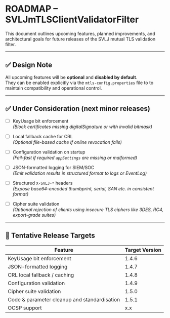 # ROADMAP – SVLJmTLSClientValidatorFilter

This document outlines upcoming features, planned improvements, and architectural goals for future releases of the SVLJ mutual TLS validation filter.

---

## ✅ Design Note

All upcoming features will be **optional** and **disabled by default**.  
They can be enabled explicitly via the `mtls-config.properties` file to to maintain compatibility and operational control.

---

## ✅ Under Consideration (next minor releases)

- [ ] KeyUsage bit enforcement  
  _(Block certificates missing digitalSignature or with invalid bitmask)_

- [ ] Local fallback cache for CRL  
  _(Optional file-based cache if online revocation fails)_

- [ ] Configuration validation on startup  
  _(Fail-fast if required `appSettings` are missing or malformed)_

- [ ] JSON-formatted logging for SIEM/SOC  
  _(Emit validation results in structured format to logs or EventLog)_

- [ ] Structured `X-SVLJ-*` headers  
  _(Expose base64-encoded thumbprint, serial, SAN etc. in consistent format)_

- [ ] Cipher suite validation  
  _(Optional rejection of clients using insecure TLS ciphers like 3DES, RC4, export-grade suites)_

---

## 📆 Tentative Release Targets

| Feature                                               | Target Version |
|-------------------------------------------------------|----------------|
| KeyUsage bit enforcement                              | 1.4.6          |
| JSON-formatted logging                                | 1.4.7          |
| CRL local fallback / caching                          | 1.4.8          |
| Configuration validation                              | 1.4.9          |
| Cipher suite validation                               | 1.5.0          |
| Code & parameter cleanup and standardisation          | 1.5.1          |
| OCSP support                                          | x.x            |

